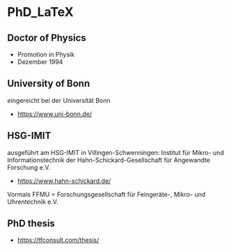 # PhD_LaTeX

## Doctor of Physics
- Promotion in Physik 
- Dezember 1994 

## University of Bonn
eingereicht bei der Universität Bonn 
- https://www.uni-bonn.de/  

## HSG-IMIT
ausgeführt am HSG-IMIT in Villingen-Schwenningen: Institut für Mikro- und Informationstechnik der Hahn-Schickard-Gesellschaft für Angewandte Forschung e.V. 
- https://www.hahn-schickard.de/  

Vormals FFMU = Forschungsgesellschaft für Feingeräte-, Mikro- und Uhrentechnik e.V.

## PhD thesis
- https://tfconsult.com/thesis/
